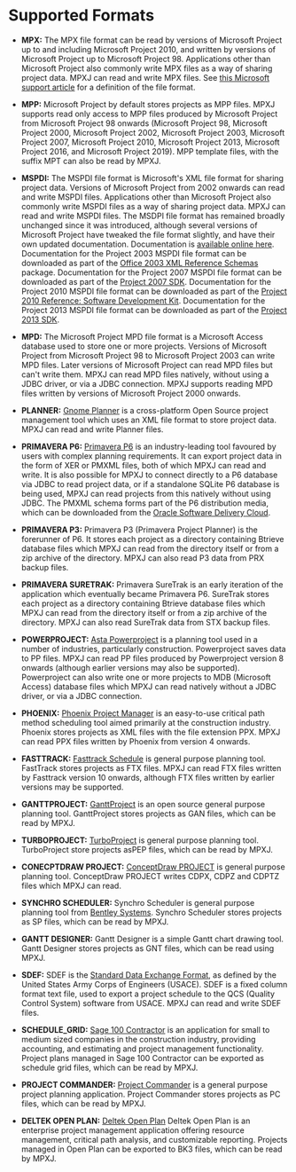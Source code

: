 # Supported Formats

* **MPX:** The MPX file format can be read by versions of Microsoft
Project up to and including Microsoft Project 2010, and written by versions of
Microsoft Project up to Microsoft Project 98. Applications other than Microsoft
Project also commonly write MPX files as a way of sharing project data. MPXJ
can read and write MPX files.
See [this Microsoft support article](https://support.microsoft.com/en-gb/help/270139)
for a definition of the file format.

* **MPP:** Microsoft Project by default stores projects as MPP files.
MPXJ supports read only access to MPP files produced by Microsoft
Project from Microsoft Project 98 onwards (Microsoft Project 98, Microsoft
Project 2000, Microsoft  Project 2002, Microsoft Project 2003, Microsoft
Project 2007, Microsoft Project 2010, Microsoft Project 2013, Microsoft Project
2016, and Microsoft Project 2019). MPP template files, with the suffix MPT can
also be read by MPXJ.

* **MSPDI:** The MSPDI file format is Microsoft's XML file format for
sharing project data. Versions of Microsoft Project from 2002 onwards can read
and write MSPDI files.  Applications other than Microsoft Project also
commonly write MSPDI files as a way of sharing project data. 
MPXJ can read and write MSPDI files.
The MSDPI file format has remained
broadly unchanged since it was introduced, although several versions of
Microsoft Project have tweaked the file format slightly, and have their own
updated documentation.
Documentation is [available online here](https://docs.microsoft.com/en-us/office-project/xml-data-interchange/project-xml-data-interchange-schema-reference).
Documentation for the Project 2003 MSPDI file format can be downloaded as
part of the [Office 2003 XML Reference Schemas](https://www.microsoft.com/en-us/download/details.aspx?id=101) package.
Documentation for the Project 2007 MSPDI file format can be downloaded as part
of the [Project 2007 SDK](https://www.microsoft.com/en-us/download/details.aspx?id=2432). Documentation
for the Project 2010 MSPDI file format can be downloaded as part of the
[Project 2010 Reference: Software Development Kit](https://www.microsoft.com/en-us/download/details.aspx?id=15511).
Documentation for the Project 2013 MSPDI file format can be downloaded as part
of the [Project 2013 SDK](https://www.microsoft.com/en-us/download/details.aspx?id=30435).

* **MPD:** The Microsoft Project MPD file format is a Microsoft Access database
used to store one or more projects. Versions of
Microsoft Project from Microsoft Project 98 to Microsoft Project 2003 can write
MPD files. Later versions of Microsoft Project can read MPD files but can't
write them. MPXJ can read MPD files natively, without using a JDBC driver, or
via a JDBC connection. MPXJ supports reading MPD files written by versions of
Microsoft Project 2000 onwards.

* **PLANNER:** [Gnome Planner](https://wiki.gnome.org/Apps/Planner)
is a cross-platform Open Source project management tool which uses an XML file
format to store project data. MPXJ can read and write Planner files.

* **PRIMAVERA P6:** [Primavera P6](https://www.oracle.com/uk/construction-engineering/primavera-p6/)
is an industry-leading tool favoured by users with complex planning
requirements. It can export project data in the form of XER or PMXML files,
both of which MPXJ can read and write. It is also possible for MPXJ to connect
directly to a P6 database via JDBC to read project data, or if a standalone
SQLite P6 database is being used, MPXJ can read projects from this natively
without using JDBC. The PMXML schema forms part of the P6 distribution media,
which can be downloaded from the
[Oracle Software Delivery Cloud](https://edelivery.oracle.com/).

* **PRIMAVERA P3:** Primavera P3 (Primavera Project Planner) is the forerunner
of P6. It stores each project as a directory containing Btrieve database files
which MPXJ can read from the directory itself or from a zip archive of the
directory. MPXJ can also read P3 data from PRX backup files.

* **PRIMAVERA SURETRAK:** Primavera SureTrak is an early iteration of the
application which eventually became Primavera P6. SureTrak stores each project
as a directory containing Btrieve database files which MPXJ can read from the
directory itself or from a zip archive of the directory. MPXJ can also read
SureTrak data from STX backup files.

* **POWERPROJECT:** [Asta Powerproject](https://elecosoft.com/products/asta/asta-powerproject/)
is a planning tool used in a number of industries, particularly construction.
Powerproject saves data to PP files. MPXJ can read PP files produced by
Powerproject version 8 onwards (although earlier versions may also be
supported). Powerproject can also write one or more projects to MDB
(Microsoft Access) database files which MPXJ can read natively without a JDBC
driver, or via a JDBC connection.

* **PHOENIX:** [Phoenix Project Manager](https://www.phoenixcpm.com/)
is an easy-to-use critical path method scheduling tool aimed primarily at the
construction industry. Phoenix stores projects as XML files with the file
extension PPX. MPXJ can read PPX files written by Phoenix from version 4
onwards.

* **FASTTRACK:** [Fasttrack Schedule](https://www.aecsoftware.com/)
is general purpose planning tool. FastTrack stores projects as FTX files. MPXJ
can read FTX files written by Fasttrack version 10 onwards, although FTX files
written by earlier versions may be supported.

* **GANTTPROJECT:** [GanttProject](https://github.com/bardsoftware/ganttproject/releases)
is an open source general purpose planning tool. GanttProject stores projects
as GAN files, which can be read by MPXJ.

* **TURBOPROJECT:** [TurboProject](https://www.turbocad.com/turboproject/turboproject.html)
is general purpose planning tool. TurboProject store projects asPEP files,
which can be read by MPXJ.

* **CONECPTDRAW PROJECT:** [ConceptDraw PROJECT](https://www.conceptdraw.com/products/project-management-software)
is general purpose planning tool. ConceptDraw PROJECT writes CDPX, CDPZ and
CDPTZ files which MPXJ can read.

* **SYNCHRO SCHEDULER:** Synchro Scheduler is general purpose planning tool
from [Bentley Systems](https://www.bentley.com/).
Synchro Scheduler stores projects as SP files, which can be read by MPXJ.

* **GANTT DESIGNER:** Gantt Designer is a simple Gantt chart drawing tool. Gantt
Designer stores projects as GNT files, which can be read using MPXJ.

* **SDEF:** SDEF is the [Standard Data Exchange Format](https://www.publications.usace.army.mil/Portals/76/Publications/EngineerRegulations/ER_1-1-11.pdf),
as defined by the United States Army Corps of Engineers (USACE). SDEF is a fixed
column format text file, used to export a project schedule to the QCS
(Quality Control System) software from USACE. MPXJ can read and write SDEF
files.

* **SCHEDULE_GRID:** [Sage 100 Contractor](https://www.sage.com/en-us/products/sage-100-contractor/)
is an application for small to medium sized companies in the construction
industry, providing accounting, and estimating and project management
functionality. Project plans managed in Sage 100 Contractor can be exported as
schedule grid files, which can be read by MPXJ.

* **PROJECT COMMANDER:** [Project Commander](http://projectcommander.co.uk/pmschome/homepage.html)
is a general purpose project planning application. Project Commander stores
projects as PC files, which can be read by MPXJ.

* **DELTEK OPEN PLAN:** [Deltek Open Plan](https://www.deltek.com/en/project-and-portfolio-management/open-plan)
Deltek Open Plan is an enterprise project management application offering
resource management, critical path analysis, and customizable reporting.
Projects managed in Open Plan can be exported to BK3 files, which can be read
by MPXJ.
